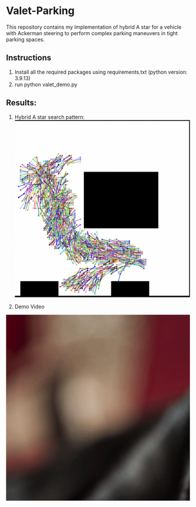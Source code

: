 # Valet-Parking
This repository contains my Implementation of hybrid A star for a vehicle with Ackerman steering to perform complex parking maneuvers in tight parking spaces.
## Instructions
1. Install all the required packages using requirements.txt (python version: 3.9.13)
2. run python valet_demo.py

## Results:
1. Hybrid A star search pattern:
![illustration](media/searchPattern.png?raw=true "Search Pattern")

2. Demo Video

![illustration](media/valet_better.gif?raw=true "Demo Video")
